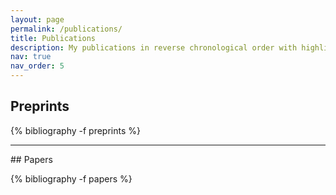 ```yaml
---
layout: page
permalink: /publications/
title: Publications
description: My publications in reverse chronological order with highlights in <strong>bold</strong>.
nav: true
nav_order: 5
---
```

## Preprints
<!-- _pages/publications.md -->
<div class="publications">
{% bibliography -f preprints %}
</div>
<hr>
## Papers
<!-- _pages/publications.md -->
<div class="publications">

{% bibliography -f papers %}

</div>
